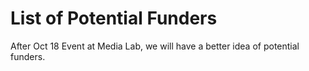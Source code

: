 # List of Potential Funders

After Oct 18 Event at Media Lab, we will have a better idea of potential funders.
